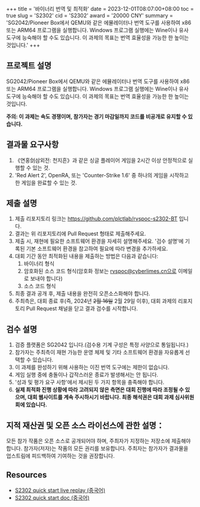 +++
title = '바이너리 번역 및 최적화'
date = 2023-12-01T08:07:00+08:00
toc = true
slug = 'S2302'
cid = 'S2302'
award = '20000 CNY'
summary = 'SG2042/Pioneer Box에서 QEMU와 같은 에뮬레이터나 번역 도구를 사용하여 x86 또는 ARM64 프로그램을 실행합니다. Windows 프로그램 실행에는 Wine이나 유사 도구에 능숙해야 할 수도 있습니다. 이 과제의 목표는 번역 효율성을 가능한 한 높이는 것입니다.'
+++

## 프로젝트 설명

SG2042/Pioneer Box에서 QEMU와 같은 에뮬레이터나 번역 도구를 사용하여 x86 또는 ARM64 프로그램을 실행합니다. Windows 프로그램 실행에는 Wine이나 유사 도구에 능숙해야 할 수도 있습니다. 이 과제의 목표는 번역 효율성을 가능한 한 높이는 것입니다.

**주의: 이 과제는 속도 경쟁이며, 참가자는 경기 마감일까지 코드를 비공개로 유지할 수 있습니다.**

## 결과물 요구사항

1. 《연홍剑삼외전: 천지흔》과 같은 싱글 플레이어 게임을 2시간 이상 안정적으로 실행할 수 있는 것.
2. 'Red Alert 2', OpenRA, 또는 'Counter-Strike 1.6' 중 하나의 게임을 시작하고 한 게임을 완료할 수 있는 것.

## 제출 설명
1. 제출 리포지토리 링크는 https://github.com/plctlab/rvspoc-s2302-BT 입니다.
2. 결과는 위 리포지토리에 Pull Request 형태로 제출해주세요.
3. 제출 시, 재현에 필요한 소프트웨어 환경을 자세히 설명해주세요. '검수 설명'에 기록된 기본 소프트웨어 환경을 참고하여 필요에 따라 변경을 추가하세요.
4. 대회 기간 동안 최적화된 내용을 제출하는 방법은 다음과 같습니다:
    1. 바이너리 형식
    2. 암호화된 소스 코드 형식(암호화 정보는 rvspoc@cyberlimes.cn으로 이메일로 보내야 합니다)
    3. 소스 코드 형식
5. 최종 결과 공개 후, 제출 내용을 완전히 오픈소스화해야 합니다.
6. 주최측은, 대회 종료 후(즉, 2024년 ~~2월 16일~~ 2월 29일 이후), 대회 과제의 리포지토리 Pull Request 채널을 닫고 결과 검수를 시작합니다.

## 검수 설명

1. 검증 플랫폼은 SG2042 입니다.(검수용 기계 구성은 특정 사양으로 통일됩니다.)
2. 참가자는 주최측이 재현 가능한 운영 체제 및 기타 소프트웨어 환경을 자유롭게 선택할 수 있습니다.
3. 이 과제를 완성하기 위해 사용하는 이진 번역 도구에는 제한이 없습니다.
4. 게임 실행 중에 충돌이나 갑작스러운 종료가 발생해서는 안 됩니다.
5. '성과 및 평가 요구 사항'에서 제시된 두 가지 항목을 충족해야 합니다.
6. **실제 최적화 진행 상황에 따라 고려되지 않은 측면은 대회 진행에 따라 조정될 수 있으며, 대회 웹사이트를 계속 주시하시기 바랍니다. 최종 해석권은 대회 과제 심사위원회에 있습니다.**

## 지적 재산권 및 오픈 소스 라이선스에 관한 설명：

모든 참가 작품은 오픈 소스로 공개되어야 하며, 주최자가 지정하는 저장소에 제출해야 합니다. 참가자(저자)는 작품의 모든 권리를 보유합니다. 주최자는 참가자가 결과물을 업스트림에 피드백하여 기여하는 것을 권장합니다.

## Resources

- [S2302 quick start live replay (중국어)](https://www.bilibili.com/video/BV1YQ4y1w7aJ/)
- [S2302 quick start doc (중국어)](https://github.com/plctlab/rvspoc/blob/main/Docs/S2302/S2302.md)
